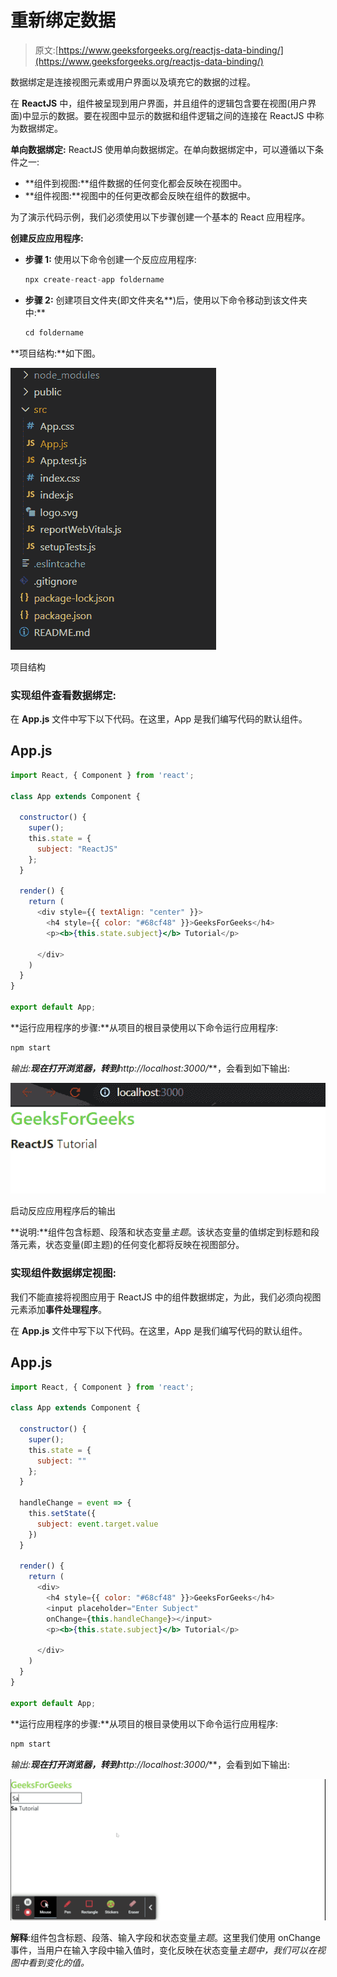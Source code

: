 # 重新绑定数据

> 原文:[https://www.geeksforgeeks.org/reactjs-data-binding/](https://www.geeksforgeeks.org/reactjs-data-binding/)

数据绑定是连接视图元素或用户界面以及填充它的数据的过程。

在 **ReactJS** 中，组件被呈现到用户界面，并且组件的逻辑包含要在视图(用户界面)中显示的数据。要在视图中显示的数据和组件逻辑之间的连接在 ReactJS 中称为数据绑定。

**单向数据绑定:** ReactJS 使用单向数据绑定。在单向数据绑定中，可以遵循以下条件之一:

*   **组件到视图:**组件数据的任何变化都会反映在视图中。
*   **组件视图:**视图中的任何更改都会反映在组件的数据中。

为了演示代码示例，我们必须使用以下步骤创建一个基本的 React 应用程序。

**创建反应应用程序:**

*   **步骤 1:** 使用以下命令创建一个反应应用程序:

    ```jsx
    npx create-react-app foldername
    ```

*   **步骤 2:** 创建项目文件夹(即文件夹名**)后，使用以下命令移动到该文件夹中:**

    ```jsx
    cd foldername
    ```

**项目结构:**如下图。

![](img/f04ae0d8b722a9fff0bd9bd138b29c23.png)

项目结构

### **实现组件查看数据绑定:**

在 **App.js** 文件中写下以下代码。在这里，App 是我们编写代码的默认组件。

## App.js

```jsx
import React, { Component } from 'react';

class App extends Component {

  constructor() {
    super();
    this.state = {
      subject: "ReactJS"
    };
  }

  render() {
    return (
      <div style={{ textAlign: "center" }}>
        <h4 style={{ color: "#68cf48" }}>GeeksForGeeks</h4>
        <p><b>{this.state.subject}</b> Tutorial</p>

      </div>
    )
  }
}

export default App;
```

**运行应用程序的步骤:**从项目的根目录使用以下命令运行应用程序:

```jsx
npm start
```

**输出:**现在打开浏览器，转到***http://localhost:3000/***，会看到如下输出:

![](img/939ac1773706fed2ef7d13d219e5cec8.png)

启动反应应用程序后的输出

**说明:**组件包含标题、段落和状态变量*主题*。该状态变量的值绑定到标题和段落元素，状态变量(即主题)的任何变化都将反映在视图部分。

### 实现组件数据绑定视图:

我们不能直接将视图应用于 ReactJS 中的组件数据绑定，为此，我们必须向视图元素添加**事件处理程序**。

在 **App.js** 文件中写下以下代码。在这里，App 是我们编写代码的默认组件。

## App.js

```jsx
import React, { Component } from 'react';

class App extends Component {

  constructor() {
    super();
    this.state = {
      subject: ""
    };
  }

  handleChange = event => {
    this.setState({
      subject: event.target.value
    })
  }

  render() {
    return (
      <div>
        <h4 style={{ color: "#68cf48" }}>GeeksForGeeks</h4>
        <input placeholder="Enter Subject" 
        onChange={this.handleChange}></input>
        <p><b>{this.state.subject}</b> Tutorial</p>

      </div>
    )
  }
}

export default App;
```

**运行应用程序的步骤:**从项目的根目录使用以下命令运行应用程序:

```jsx
npm start
```

**输出:**现在打开浏览器，转到***http://localhost:3000/***，会看到如下输出:

![](img/d682c8437d048e48e162c6f25f7837bb.png)

**解释**:组件包含标题、段落、输入字段和状态变量*主题*。这里我们使用 onChange 事件，当用户在输入字段中输入值时，变化反映在状态变量*主题中，我们可以在视图中看到变化的值。*